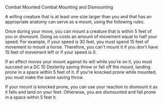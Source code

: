 Combat
Mounted Combat
Mounting and Dismounting
        <p>
          A willing creature that is at least one size larger than you and that has an appropriate anatomy can serve as a mount, using the following rules.
        </p>
                <p>
          Once during your move, you can mount a creature that is within 5 feet of you or dismount. Doing so costs an amount of movement equal to half your speed. For example, if your speed is 30 feet, you must spend 15 feet of movement to mount a horse. Therefore, you can't mount it if you don't have 15 feet of movement left or if your speed is 0.
        </p>
        <p>
          If an effect moves your mount against its will while you're on it, you must succeed on a DC 10 Dexterity saving throw or fall off the mount, landing prone in a space within 5 feet of it. If you're knocked prone while mounted, you must make the same saving throw.
        </p>
        <p>
          If your mount is knocked prone, you can use your reaction to dismount it as it falls and land on your feet. Otherwise, you are dismounted and fall prone in a space within 5 feet it.
        </p>
